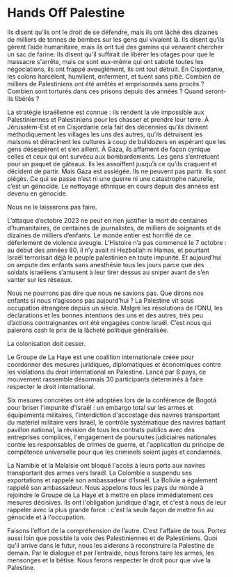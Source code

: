 # Hands Off Palestine

Ils disent qu’ils ont le droit de se défendre, mais ils ont lâché des dizaines de milliers de tonnes de bombes sur les gens qui vivaient là. Ils disent qu’ils gèrent l’aide humanitaire, mais ils ont tué des gamins qui venaient chercher un sac de farine. Ils disent qu'il suffirait de libérer les otages pour que le massacre s'arrête, mais ce sont eux-même qui ont saboté toutes les négociations, ils ont frappé aveuglément, ils ont tout détruit. En Cisjordanie, les colons harcèlent, humilient, enferment, et tuent sans pitié. Combien de milliers de Palestiniens ont été arrêtés et emprisonnés sans procès ? Combien sont torturés dans ces prisons depuis des années ? Quand seront-ils libérés ?

La stratégie israélienne est connue : ils rendent la vie impossible aux Palestiniennes et Palestiniens pour les chasser et prendre leur terre. À Jérusalem-Est et en Cisjordanie cela fait des décennies qu’ils divisent méthodiquement les villages les uns des autres, qu’ils détruisent les maisons et déracinent les cultures à coup de bulldozers en espérant que les gens désespèrent et s’en aillent. À Gaza, ils affament de façon cynique celles et ceux qui ont survécu aux bombardements. Les gens s’entretuent pour un paquet de gâteaux. Ils les assoiffent jusqu’à ce qu’ils craquent et décident de partir. Mais Gaza est assiégée. Ils ne peuvent pas partir. Ils sont piégés. Ce qui se passe n’est ni une guerre ni une catastrophe naturelle, c’est un génocide. Le nettoyage ethnique en cours depuis des années est devenu en génocide. 

Nous ne le laisserons pas faire. 

L’attaque d’octobre 2023 ne peut en rien justifier la mort de centaines d’humanitaires, de centaines de journalistes, de milliers de soignants et de dizaines de milliers d’enfants. Le monde entier est horrifié de ce déferlement de violence aveugle. L’Histoire n’a pas commencé le 7 octobre : au début des années 80, il n’y avait ni Hezbollah ni Hamas, et pourtant Israël terrorisait déjà le peuple palestinien en toute impunité. Et aujourd’hui on ampute des enfants sans anesthésie tous les jours parce que des soldats israéliens s’amusent à leur tirer dessus au sniper avant de s’en vanter sur les réseaux. 

Nous ne pourrons pas dire que nous ne savions pas. Que dirons nos enfants si nous n’agissons pas aujourd’hui ? La Palestine vit sous occupation étrangère depuis un siècle. Malgré les résolutions de l’ONU, les déclarations et les bonnes intentions des uns et des autres, très peu d’actions contraignantes ont été engagées contre Israël. C’est nous qui paierons cash le prix de la lâcheté politique généralisée. 

La colonisation doit cesser.

Le Groupe de La Haye est une coalition internationale créée pour coordonner des mesures juridiques, diplomatiques et économiques contre les violations du droit international en Palestine. Lancé par 8 pays, ce mouvement rassemble désormais 30 participants déterminés à faire respecter le droit international.

Six mesures concrètes ont été adoptées lors de la conférence de Bogotá pour briser l'impunité d'Israël : un embargo total sur les armes et équipements militaires, l'interdiction d'accostage des navires transportant du matériel militaire vers Israël, le contrôle systématique des navires battant pavillon national, la révision de tous les contrats publics avec des entreprises complices, l'engagement de poursuites judiciaires nationales contre les responsables de crimes de guerre, et l'application du principe de compétence universelle pour que les criminels soient jugés et condamnés.

La Namibie et la Malaisie ont bloqué l'accès à leurs ports aux navires transportant des armes vers Israël. La Colombie a suspendu ses exportations et rappelé son ambassadeur d’Israël. La Bolivie a également rappelé son ambassadeur. Nous appelons tous les pays du monde à rejoindre le Groupe de La Haye et à mettre en place immédiatement ces mesures décisives. Ils ont l'obligation juridique d'agir, et c'est à nous de leur rappeler avec la plus grande force : c'est la seule façon de mettre fin au génocide et à l'occupation.

Faisons l’effort de la compréhension de l’autre. C'est l'affaire de tous. Portez aussi loin que possible la voix des Palestiniennes et de Palestiniens. Quoi qu’il arrive dans le futur, nous les aiderons à reconstruire la Palestine de demain. Par le dialogue et par l’entraide, nous ferons taire les armes, les mensonges et la bêtise. Nous ferons respecter le droit pour que vive la Palestine. 


